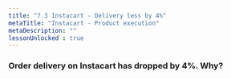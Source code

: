 ```yaml
---
title: "7.3 Instacart - Delivery less by 4%"
metaTitle: "Instacart - Product execution"
metaDescription: ""
lessonUnlocked : true
---
```



### Order delivery on Instacart has dropped by 4%. Why?


<YoutubeView id="LC92F0nUOV0"/>
